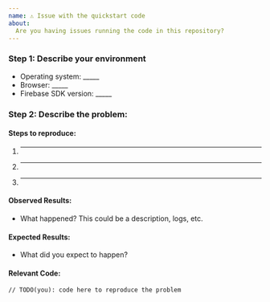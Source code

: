```yaml
---
name: ⚠️ Issue with the quickstart code
about:
  Are you having issues running the code in this repository?
---
```


<!-- DO NOT DELETE 
validate_template=true
template_path=.github/ISSUE_TEMPLATE/quickstart_issue.md
-->

<!--

Are you in the right place?

  * If you think you have found a **bug in the Firebase JS SDK** please file the issue here:
    https://github.com/firebase/firebase-js-sdk  
-->

### Step 1: Describe your environment

  * Operating system: _____
  * Browser: _____
  * Firebase SDK version: _____
  
### Step 2: Describe the problem:

#### Steps to reproduce:

  1. _____
  2. _____
  3. _____
  
#### Observed Results:

  * What happened?  This could be a description, logs, etc.
  
#### Expected Results:

  * What did you expect to happen?
  
#### Relevant Code:

  ```
  // TODO(you): code here to reproduce the problem
  ```

